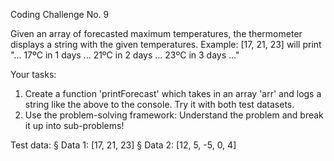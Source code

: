 Coding Challenge No. 9

Given an array of forecasted maximum temperatures, the thermometer displays a
string with the given temperatures. Example: [17, 21, 23] will print "... 17ºC in 1
days ... 21ºC in 2 days ... 23ºC in 3 days ..."

Your tasks:
1. Create a function 'printForecast' which takes in an array 'arr' and logs a
string like the above to the console. Try it with both test datasets.
2. Use the problem-solving framework: Understand the problem and break it up
into sub-problems!

Test data:
§ Data 1: [17, 21, 23]
§ Data 2: [12, 5, -5, 0, 4]
